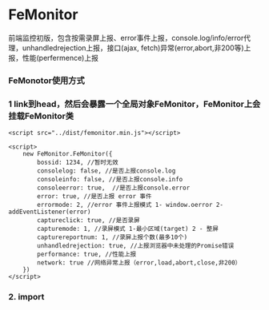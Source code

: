 # FeMonitor

前端监控初版，包含按需录屏上报、error事件上报，console.log/info/error代理，unhandledrejection上报，接口(ajax, fetch)异常(error,abort,非200等)上报，性能(perfermence)上报

### FeMonotor使用方式

### 1 link到head，然后会暴露一个全局对象FeMonitor，FeMonitor上会挂载FeMonitor类

    <script src="../dist/femonitor.min.js"></script>

    <script>
        new FeMonitor.FeMonitor({
            bossid: 1234, //暂时无效
            consolelog: false, //是否上报console.log
            consoleinfo: false, //是否上报console.info
            consoleerror: true,  //是否上报console.error
            error: true, //是否上报 error 事件
            errormode: 2, //error 事件上报模式 1- window.oerror 2-addEventListener(error)
            captureclick: true, //是否录屏
            capturemode: 1, //录屏模式 1-最小区域(target) 2 - 整屏
            capturereportnum: 1, //录屏上报个数(最多10个) 
            unhandledrejection: true, //上报浏览器中未处理的Promise错误
            performance: true, //性能上报
            network: true //网络异常上报（error,load,abort,close,非200）
        })
    </script>


### 2. import


